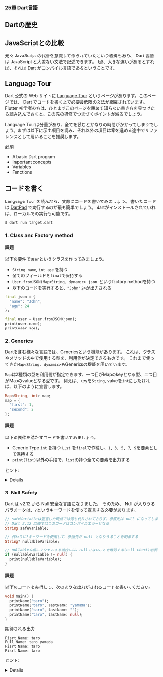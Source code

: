 ### 25章 Dart言語

## Dartの歴史

## JavaScriptとの比較

元々 JavaScript の代替を意識して作られていたという経緯もあり、 Dart 言語は JavaScript と大差ない文法で記述できます。
1点、大きな違いがあるとすれば、それは Dart がコンパイル言語であるということです。

## Language Tour

Dart 公式の Web サイトに [Language Tour](https://dart.dev/guides/language/language-tour) というページがあります。このページでは、 Dart でコードを書く上で必要最低限の文法が網羅されています。Flutter 初学者の方は、ひとまずこのページを眺めて知らない書き方を見つけたら読み込んでおくと、この先の研修でつまづくポイントが減るでしょう。

Language Tourは分量があり、全てを読むとかなりの時間がかかってしまうでしょう。まずは以下に示す項目を読み、それ以外の項目は章を進める途中でリファレンスとして用いることを推奨します。

必須
- A basic Dart program
- Important concepts
- Variables
- Functions

## コードを書く

Language Tour を読んだら、実際にコードを書いてみましょう。
書いたコードは [DartPad](https://dartpad.dev/?null_safety=true) で実行するのが最も簡単でしょう。
dartがインストールされていれば、ローカルでの実行も可能です。

```bash
$ dart run target.dart
```

### 1. Class and Factory method

#### 課題
以下の要件で`User`というクラスを作ってみましょう。

- `String name`, `int age` を持つ
- 全てのフィールドを`final`で保持する
- `User.fromJSON(Map<String, dynamic> json)`というfactory methodを持つ
- 以下のコードを実行すると、`"John"` `24`が出力される

```dart
final json = {
  "name": "John",
  "age": 24
};

final user = User.fromJSON(json);
print(user.name);
print(user.age);
```

### 2. Generics

Dartを含む様々な言語では、Genericsという機能があります。
これは、クラスやメソッドの中で使用する型を、利用側が決定できるものです。
これまで使ってきた`Map<String, dynamic>`もGenericsの機能を用いています。

`Map`は2種類の型を利用側が指定できます、一つ目がMapのkeyとなる型、二つ目がMapのvalueとなる型です。
例えば、keyを`String`, valueを`int`にしたければ、以下のように宣言します。

```dart
Map<String, int> map;
map = {
  "first": 1,
  "second": 2
};
```

#### 課題

以下の要件を満たすコードを書いてみましょう。

- Generic Type `int` を持つ `List` を`final`で作成し、`1, 3, 5, 7, 9`を要素として保持する
- `print(list)`以外の手段で、`list`の持つ全ての要素を出力する

ヒント:

<details>

`List<T>`には`forEach`メソッドが実装されています。

[ドキュメント](https://api.dart.dev/stable/2.13.4/dart-core/Iterable/forEach.html)

</details>

### 3. Null Safety

Dart は v2.12 から Null 安全な言語になりました。
そのため、 Null が入りうるパラメータは、`?`というキーワードを使って宣言する必要があります。

```dart
// safeVariableは宣言した時点では何も代入されておらず、参照先は null になってしまう
// Dart 2.12 以降ではこのコードはコンパイルエラーとなる
String safeVariable;

// 代わりに?キーワードを使用して、参照先が null となりうることを明示する
String? nullableVariable;

// nullableな値にアクセスする場合には、nullでないことを確認する(null check)必要がある
if (nullableVariable != null) {
  print(nullableVariable);
}
```

#### 課題
以下のコードを実行して、次のような出力がされるコードを書いてください。

```dart
void main() {
  printName("taro");
  printName("taro", lastName: "yamada");
  printName("taro", lastName: "");
  printName("taro", lastName: null);
}
```

期待される出力
```
Fisrt Name: taro
Full Name: taro yamada
Fisrt Name: taro
Fisrt Name: taro
```

ヒント:

<details>

`String`クラスには`.isNotEmpty`というプロパティがあります。

https://api.dart.dev/stable/2.13.4/dart-core/String/isNotEmpty.html

メソッドの引数の一部をOptionalにするには、`{}`を使います。

https://dart.dev/guides/language/language-tour#parameters
</details>
